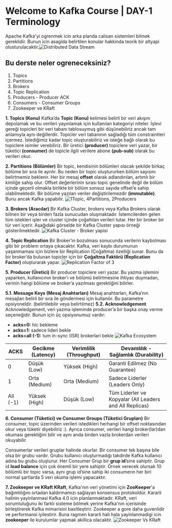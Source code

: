 # Welcome to Kafka Course | DAY-1 Terminology

  Apache Kafka'yi ogrenmek icin arka planda calisan sistemleri bilmek gereklidir. Bunun icin asagida belirtilen konular hakkinda teorik bir altyapi olusturulacaktir.![Distributed Data Stream](https://www.conduktor.io/kafka/_next/image/?url=https://images.ctfassets.net/o12xgu4mepom/36HRcNifBz55AUvkBs1p9x/31af23c93be2c7b0d1233a3f9f8797e5/What_is_Apache_Kafka_Part_1_-_Decoupling_Different_Data_Systems.png&w=1920&q=75)

## Bu derste neler ogreneceksiniz?
 1. Topics
 2. Partitions
 3. Brokers
 4. Topic Replication 
 5. Producers - Producer ACK 
 6. Consumers - Consumer Groups 
 7. Zookeeper ve KRaft

**1. Topics (Konu)**
Kafka’da  **Topic (Konu)**  kelimesi belirli bir veri akışını depolamak ve bu verileri yayınlamak için kullanılan kategoriyi niteler. İşlevi gereği topicleri bir veri tabanı tablosuymuş gibi düşünebiliriz ancak tam anlamıyla aynı değillerdir. Topicler veri tabanının sağladığı tüm constraintleri içermez. İstediğimiz kadar topic oluşturabiliriz ve isteğe bağlı olarak bu topiclere isimler verebiliriz. Bir üretici **(producer)** topiclere veri yazar, bir tüketici **(consumer)** de topicle ilgili verilere abone **(pub-sub)** olarak bu verileri okur.

**2. Partitions (Bölümler)**
Bir topic, kendisinin bölümleri olacak şekilde birkaç bölüme bir sıra ile ayrılır. Bu neden bir topic oluştururken bölüm sayısını belirtmemiz beklenir. Her bir mesaj  **offset**  olarak adlandırılan, artımlı bir kimliğe sahip olur. Offset değerlerinin sırası topic genelinde değil de bölüm içinde geçerli olmakla birlikte bir bölüm sonsuz sayıda offset’e sahip olabilmektedir. Bir bölüme yazılan veriler değiştirilemezdir **(immutable)**. Bunu ancak Kafka yapabilir.
![1Topic, 4Partitions, 2Producers](https://miro.medium.com/v2/resize:fit:720/format:webp/1*f-CJRgeykF2HYEWElTBDBg.png)

**3. Brokers (Aracılar)**
Bir Kafka Cluster, brokers veya Kafka Brokers olarak bilinen bir veya birden fazla sunucudan oluşmaktadır. İstemcilerden gelen tüm istekleri işler ve cluster içinde çoğaltılan verileri tutar. Her bir broker bir tür veri içerir. Aşağıdaki görselde bir Kafka Cluster yapısı örneği gösterilmektedir.
![Kafka Cluster - Broker yapisi](https://miro.medium.com/v2/resize:fit:720/format:webp/1*iw9jxZji1rDmKAEhIjJOuA.png)

**4. Topic Replication**
Bir Broker’ın bozulması sonucunda verilerin kaybolması gibi bir problem ortaya çıkacaktır. Kafka, veri kaybı durumunun yaşanmaması için bizlere bir Replication (Çoğaltma) özelliği sunar. Bunu da bir broker’da bulunan topicler için bir  **Çoğaltma Faktörü (Replication Factor)**  oluşturarak yapar.
![Replication Factor of 3](https://miro.medium.com/v2/resize:fit:720/format:webp/1*vXyhU_0S22UKNnTQufBBsg.png)

**5. Producer (Üretici)**
Bir producer topiclere veri yazar. Bu yazma işlemini yaparken, kullanıcının broker’ı ve bölümü belirtmesine ihtiyac duymadan, verinin hangi bölüme ve broker’a yazılması gerektiğini bilirler.

**5.1. Message Keys (Mesaj Anahtarları)**
Mesaj anahtarları, Kafka’nın mesajları belirli bir sıra ile göndermesi için kullanılır. Bu parametre opsiyoneldir. (belirtilebilir veya belirtilmez)
**5.2. Acknowledgement**
Acknowledgement, veri yazma işleminde producer’a bir başka onay verme seçeneğidir. Bunun için üç opsiyonumuz vardır:

-   **acks=0:** hic bekleme
-   **acks=1:** sadece lideri bekle
-   **acks=all (-1):** tum in-sync (ISR) brokerlari bekle
![Kafka Ecosystem](https://www.conduktor.io/kafka/_next/image/?url=https://images.ctfassets.net/o12xgu4mepom/6TdnM9oVflXLhWBSicN58s/1b13dd58a82f853dae39d07f72e0b9c2/Kafka_Cluster__-_Fundamentals.png&w=1920&q=75)

|        ACKS     |     Gecikme (Latency)   |   Verimlilik (Throughput)   |     Devamlılık - Sağlamlık (Durability)        |
| --------------- | ------------------------| --------------------------- | -----------------------------------------------|
|         0       |       Düşük (Low)       |       Yüksek (High)         |      Garanti Edilmez (No Guarantee)            |
|         1       |     Orta (Medium)       |        Orta (Medium)        |       Sadece Liderler (Leaders Only)           |   
|      All (-1)   |       Yüksek (High)     |          Düşük (Low)        |      Tüm Liderler ve Kopyalar (All Leaders and All Replicas)      |

**6. Consumer (Tüketici) ve Consumer Groups (Tüketici Grupları)**
Bir consumer, topic üzerinden verileri istedikleri herhangi bir offset noktasından okur veya tüketir diyebiliriz :). Ayrıca consumer, verileri hangi broker(lar)dan okuması gerektiğini bilir ve aynı anda birden vazla brokerdan verileri okuyabilir.

Consumerlar verileri gruplar halinde okurlar. Bir consumer tek başına bile olsa bir grubu vardır. Grubu kullanıcı oluşturmadığı takdirde Kafka kullanıcı adına bu grubu oluşturur. Her Consumer Grup bir **grup id**’sine sahiptir. Grup id **load balance** için çok önemli bir yere sahiptir. Örnek verecek olursak 10 bölümlü bir topic varsa, aynı grup id’sine sahip iki consumerın her biri normal şartlarda 5 veri okuma işlemi yapacaktır.

**7. Zookeeper ve KRaft**
**KRaft**, Kafka'nın veri yönetimi için **ZooKeeper**'a bağımlılığını ortadan kaldırmamızı sağlayan konsensus protokoldür. Kararli halinin yayinlanmasi Kafka 4.0 icin planlanmaktadir. KRaft, veri sorumluluğunu iki farklı sisteme bölmek yerine Kafka'nın içerisinde birleştirerek Kafka mimarisini basitleştirir. Zookeeper a gore daha guvenlidir ve performansi iyilestirir.
Buna ragmen kararli hali hala yayinlanmadigi icin **zookeeper** ile kurulumlar yapmak akillica olacaktir. 
![Zookeeper Vs KRaft](https://images.ctfassets.net/gt6dp23g0g38/7gQZn9CnRAT60NeyYBYflL/b144fee6dad28ce97c3e91e6d09d1167/20230616-Diagram-KRaft.jpg)